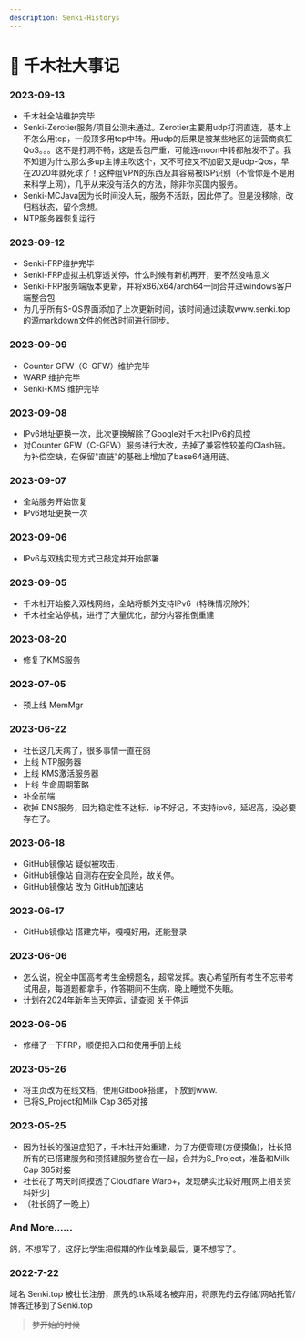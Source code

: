 ```yaml
---
description: Senki-Historys
---
```


# 📜 千木社大事记

### 2023-09-13 <a href="#_2020-11-23" id="_2020-11-23"></a>

* 千木社全站维护完毕
* Senki-Zerotier服务/项目公测未通过。Zerotier主要用udp打洞直连，基本上不怎么用tcp，一般顶多用tcp中转。用udp的后果是被某些地区的运营商疯狂QoS。。。这不是打洞不畅，这是丢包严重，可能连moon中转都触发不了。我不知道为什么那么多up主博主吹这个，又不可控又不加密又是udp-Qos，早在2020年就死球了！这种组VPN的东西及其容易被ISP识别（不管你是不是用来科学上网），几乎从来没有活久的方法，除非你买国内服务。
* Senki-MCJava因为长时间没人玩，服务不活跃，因此停了。但是没移除，改归档状态，留个念想。
* NTP服务器恢复运行

### 2023-09-12 <a href="#_2020-11-23" id="_2020-11-23"></a>

* Senki-FRP维护完毕
* Senki-FRP虚拟主机穿透关停，什么时候有新机再开，要不然没啥意义
* Senki-FRP服务端版本更新，并将x86/x64/arch64一同合并进windows客户端整合包
* 为几乎所有S-QS界面添加了上次更新时间，该时间通过读取www.senki.top的源markdown文件的修改时间进行同步。

### 2023-09-09 <a href="#_2020-11-23" id="_2020-11-23"></a>

* Counter GFW（C-GFW）维护完毕
* WARP 维护完毕
* Senki-KMS 维护完毕

### 2023-09-08 <a href="#_2020-11-23" id="_2020-11-23"></a>

* IPv6地址更换一次，此次更换解除了Google对千木社IPv6的风控
* 对Counter GFW（C-GFW）服务进行大改，去掉了兼容性较差的Clash链。为补偿空缺，在保留"直链"的基础上增加了base64通用链。

### 2023-09-07 <a href="#_2020-11-23" id="_2020-11-23"></a>

* 全站服务开始恢复
* IPv6地址更换一次

### 2023-09-06 <a href="#_2020-11-23" id="_2020-11-23"></a>

* IPv6与双栈实现方式已敲定并开始部署

### 2023-09-05 <a href="#_2020-11-23" id="_2020-11-23"></a>

* 千木社开始接入双栈网络，全站将额外支持IPv6（特殊情况除外）
* 千木社全站停机，进行了大量优化，部分内容推倒重建

### 2023-08-20 <a href="#_2020-11-23" id="_2020-11-23"></a>

* 修复了KMS服务

### 2023-07-05 <a href="#_2020-11-23" id="_2020-11-23"></a>

* 预上线 MemMgr

### 2023-06-22 <a href="#_2020-11-23" id="_2020-11-23"></a>

* 社长这几天病了，很多事情一直在鸽
* 上线 NTP服务器
* 上线 KMS激活服务器
* 上线 生命周期策略
* 补全前端
* 砍掉 DNS服务，因为稳定性不达标，ip不好记，不支持ipv6，延迟高，没必要存在了。

### 2023-06-18

* GitHub镜像站 疑似被攻击，
* GitHub镜像站 自测存在安全风险，故关停。
* GitHub镜像站 改为 GitHub加速站

### 2023-06-17

* GitHub镜像站 搭建完毕，~~嘎嘎好用~~，还能登录

### 2023-06-06 <a href="#_2020-11-23" id="_2020-11-23"></a>

* 怎么说，祝全中国高考考生金榜题名，超常发挥。衷心希望所有考生不忘带考试用品，每道题都拿手，作答期间不生病，晚上睡觉不失眠。
* 计划在2024年新年当天停运，请查阅 关于停运

### 2023-06-05 <a href="#_2020-11-23" id="_2020-11-23"></a>

* 修缮了一下FRP，顺便把入口和使用手册上线

### 2023-05-26 <a href="#_2020-11-23" id="_2020-11-23"></a>

* 将主页改为在线文档，使用Gitbook搭建，下放到www.
* 已将S\_Project和Milk Cap 365对接

### 2023-05-25 <a href="#_2020-11-23" id="_2020-11-23"></a>

* 因为社长的强迫症犯了，千木社开始重建，为了方便管理(方便摸鱼)，社长把所有的已搭建服务和预搭建服务整合在一起，合并为S\_Project，准备和Milk Cap 365对接
* 社长花了两天时间摸透了Cloudflare Warp+，发现确实比较好用\[网上相关资料好少]
* （社长鸽了一晚上）

### And More...... <a href="#_2020-11-23" id="_2020-11-23"></a>

鸽，不想写了，这好比学生把假期的作业堆到最后，更不想写了。

### 2022-7-22 <a href="#_2020-11-23" id="_2020-11-23"></a>

域名 Senki.top 被社长注册，原先的.tk系域名被弃用，将原先的云存储/网站托管/博客迁移到了Senki.top

> ~~梦开始的时候~~
